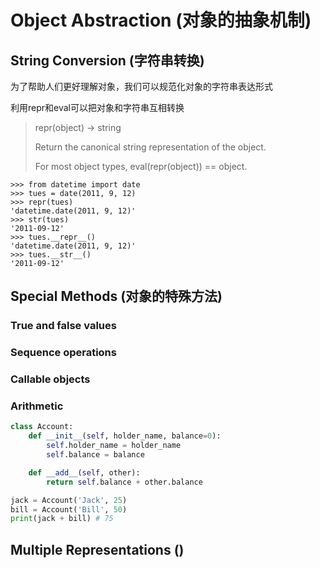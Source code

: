 # Object Abstraction (对象的抽象机制)

## String Conversion (字符串转换)

为了帮助人们更好理解对象，我们可以规范化对象的字符串表达形式

利用repr和eval可以把对象和字符串互相转换

> repr(object) -> string
>
> Return the canonical string representation of the object.
>
> For most object types, eval(repr(object)) == object.

~~~
>>> from datetime import date
>>> tues = date(2011, 9, 12)
>>> repr(tues)
'datetime.date(2011, 9, 12)'
>>> str(tues)
'2011-09-12'
>>> tues.__repr__()
'datetime.date(2011, 9, 12)'
>>> tues.__str__()
'2011-09-12'
~~~

## Special Methods (对象的特殊方法)

### True and false values
### Sequence operations
### Callable objects
### Arithmetic
~~~python
class Account:
    def __init__(self, holder_name, balance=0):
        self.holder_name = holder_name
        self.balance = balance

    def __add__(self, other):
        return self.balance + other.balance

jack = Account('Jack', 25)
bill = Account('Bill', 50)
print(jack + bill) # 75
~~~

## Multiple Representations ()
